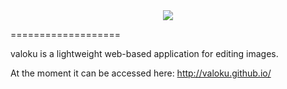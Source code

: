 <div style="text-align:center" markdown="1"><img src ="https://raw.githubusercontent.com/valoku/valoku/master/resources/img/valoku-logo-large.png" /></div>

===================

valoku is a lightweight web-based application for editing images.

At the moment it can be accessed here:
http://valoku.github.io/